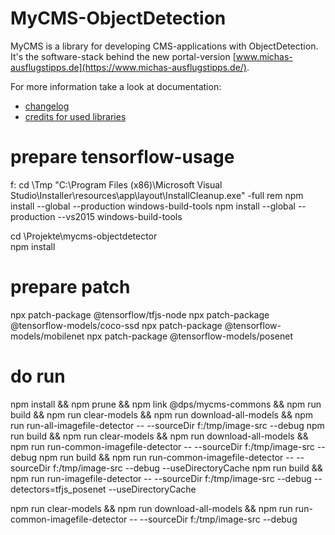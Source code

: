 # MyCMS-ObjectDetection

MyCMS is a library for developing CMS-applications with ObjectDetection.
It's the software-stack behind the new portal-version [www.michas-ausflugstipps.de](https://www.michas-ausflugstipps.de/). 

For more information take a look at documentation:
- [changelog](docs/CHANGELOG.md) 
- [credits for used libraries](docs/CREDITS.md)

# prepare tensorflow-usage
f:
cd \Tmp
"C:\Program Files (x86)\Microsoft Visual Studio\Installer\resources\app\layout\InstallCleanup.exe" -full
rem npm install --global --production windows-build-tools
npm install --global --production --vs2015 windows-build-tools

cd \Projekte\mycms-objectdetector\
npm install

# prepare patch
npx patch-package @tensorflow/tfjs-node
npx patch-package @tensorflow-models/coco-ssd
npx patch-package @tensorflow-models/mobilenet
npx patch-package @tensorflow-models/posenet

# do run
npm install && npm prune && npm link @dps/mycms-commons && npm run build && npm run clear-models && npm run download-all-models && npm run run-all-imagefile-detector -- --sourceDir f:/tmp/image-src --debug 
npm run build && npm run clear-models && npm run download-all-models && npm run run-common-imagefile-detector -- --sourceDir f:/tmp/image-src --debug
npm run build && npm run run-common-imagefile-detector -- --sourceDir f:/tmp/image-src --debug --useDirectoryCache
npm run build && npm run run-imagefile-detector -- --sourceDir f:/tmp/image-src --debug --detectors=tfjs_posenet --useDirectoryCache

npm run clear-models && npm run download-all-models && npm run run-common-imagefile-detector -- --sourceDir f:/tmp/image-src --debug